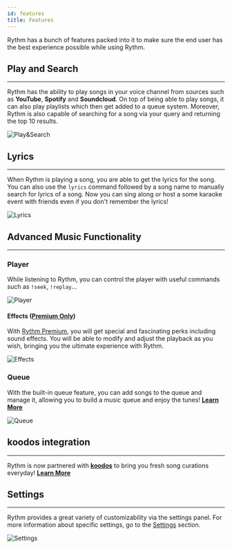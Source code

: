 ```yaml
---
id: features
title: Features
---
```


Rythm has a bunch of features packed into it to make sure the end user has the best experience possible while using Rythm.

## Play and Search
---
Rythm has the ability to play songs in your voice channel from sources such as **YouTube**, **Spotify** and **Soundcloud**. On top of being able to play songs, it can also play playlists which then get added to a queue system. Moreover, Rythm is also capable of searching for a song via your query and returning the top 10 results.

![Play&Search](/img/docs/features/play-search.png)

## Lyrics
---
When Rythm is playing a song, you are able to get the lyrics for the song. You can also use the `lyrics` command followed by a song name to manually search for lyrics of a song.
Now you can sing along or host a some karaoke event with friends even if you don't remember the lyrics!

![Lyrics](/img/docs/features/lyrics.png)

## Advanced Music Functionality
---
### Player
While listening to Rythm, you can control the player with useful commands such as `!seek`, `!replay`...

![Player](/img/docs/features/player-feature.png)

#### Effects ([**Premium Only**](https://rythm.fm/premium))
With [Rythm Premium](https://rythm.fm/premium), you will get special and fascinating perks including sound effects. You will be able to modify and adjust the playback as you wish, bringing you the ultimate experience with Rythm.

![Effects](/img/docs/features/effects.png)

### Queue
With the built-in queue feature, you can add songs to the queue and manage it, allowing you to build a music queue and enjoy the tunes! [**Learn More**](/queue)

![Queue](/img/docs/features/queue-feature.png)

## koodos integration
---
Rythm is now partnered with [**koodos**](https://koodos.com/rythm) to bring you fresh song curations everyday! [**Learn More**](/koodos)

## Settings
---
Rythm provides a great variety of customizability via the settings panel. For more information about specific settings, go to the [Settings](/settings) section.

![Settings](/img/docs/features/settings.png)
